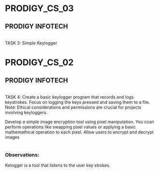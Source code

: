 # PRODIGY_CS_03

<h2>PRODIGY INFOTECH</h2><br />
TASK 3: Simple Keylogger<br />

# PRODIGY_CS_02

<h2>PRODIGY INFOTECH</h2><br />
TASK 4: Create a basic keylogger program that records and logs keystrokes. 
Focus on logging the keys pressed and saving them to a file. 
Note: Ethical considerations and permissions are crucial for projects involving keyloggers.<br />

Develop a simple image encryption tool using pixel manipulation. You ccan perform operations like swapping pixel values or applying a basic mathemathical operation to each pixel. Allow users to encrypt and decrypt images<br><br>

<h3>Observations:</h3>
<p>
  Kelogger is a tool that listens to the user key strokes.
</p>